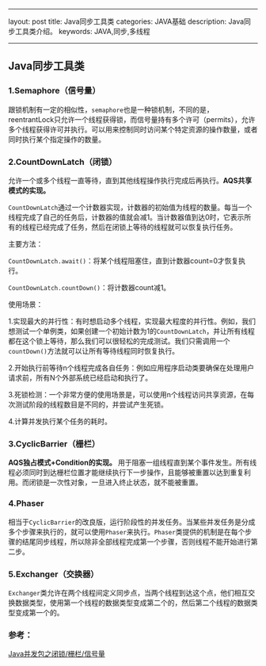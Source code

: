 ﻿---

layout: post
title: Java同步工具类
categories: JAVA基础
description: Java同步工具类介绍。
keywords: JAVA,同步,多线程

---

## Java同步工具类

### 1.Semaphore（信号量）

跟锁机制有一定的相似性，`semaphore`也是一种锁机制，不同的是，reentrantLock只允许一个线程获得锁，而信号量持有多个许可（permits），允许多个线程获得许可并执行。可以用来控制同时访问某个特定资源的操作数量，或者同时执行某个指定操作的数量。

### 2.CountDownLatch（闭锁）

允许一个或多个线程一直等待，直到其他线程操作执行完成后再执行。**AQS共享模式的实现。**

`CountDownLatch`通过一个计数器实现，计数器的初始值为线程的数量。每当一个线程完成了自己的任务后，计数器的值就会减1。当计数器值到达0时，它表示所有的线程已经完成了任务，然后在闭锁上等待的线程就可以恢复执行任务。

主要方法：

`CountDownLatch.await()`：将某个线程阻塞住，直到计数器count=0才恢复执行。

`CountDownLatch.countDown()`：将计数器count减1。

使用场景：

1.实现最大的并行性：有时想启动多个线程，实现最大程度的并行性。例如，我们想测试一个单例类，如果创建一个初始计数为1的`CountDownLatch`，并让所有线程都在这个锁上等待，那么我们可以很轻松的完成测试。我们只需调用一个`countDown()`方法就可以让所有等待线程同时恢复执行。

2.开始执行前等待n个线程完成各自任务：例如应用程序启动类要确保在处理用户请求前，所有N个外部系统已经启动和执行了。

3.死锁检测：一个非常方便的使用场景是，可以使用n个线程访问共享资源，在每次测试阶段的线程数目是不同的，并尝试产生死锁。

4.计算并发执行某个任务的耗时。

### 3.CyclicBarrier（栅栏）

**AQS独占模式+Condition的实现。**
用于阻塞一组线程直到某个事件发生。所有线程必须同时到达栅栏位置才能继续执行下一步操作，且能够被重置以达到重复利用。而闭锁是一次性对象，一旦进入终止状态，就不能被重置。

### 4.Phaser

相当于`CyclicBarrier`的改良版，运行阶段性的并发任务。当某些并发任务是分成多个步骤来执行的，就可以使用`Phaser`来执行。`Phaser`类提供的机制是在每个步骤的结尾同步线程，所以除非全部线程完成第一个步骤，否则线程不能开始进行第二步。

### 5.Exchanger（交换器）

`Exchanger`类允许在两个线程间定义同步点，当两个线程到达这个点，他们相互交换数据类型，使用第一个线程的数据类型变成第二个的，然后第二个线程的数据类型变成第一个的。

### 参考：

[Java并发包之闭锁/栅栏/信号量](https://blog.csdn.net/u010942020/article/details/79352560)
